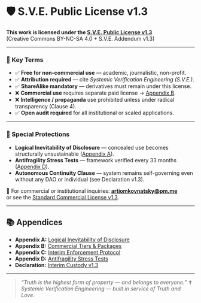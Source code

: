 # 🛡️ S.V.E. Public License v1.3

**This work is licensed under the [S.V.E. Public License v1.3](SVE_Public_License_v1.3.md)**  
(Creative Commons BY-NC-SA 4.0 + S.V.E. Addendum v1.3)

---

### 🔑 Key Terms
- ✅ **Free for non-commercial use** — academic, journalistic, non-profit.  
- ✅ **Attribution required** — cite *Systemic Verification Engineering (S.V.E.)*.  
- ✅ **ShareAlike mandatory** — derivatives must remain under this license.  
- ❌ **Commercial use** requires separate paid license → [Appendix B](Appendix_B_Commercial_Tiers.md).  
- ❌ **Intelligence / propaganda** use prohibited unless under radical transparency (Clause 4).  
- ✅ **Open audit required** for all institutional or scaled applications.  

---

### 🧩 Special Protections
- **Logical Inevitability of Disclosure** — concealed use becomes structurally unsustainable ([Appendix A](Appendix_A_Logical_Inevitability.md)).  
- **Antifragility Stress Tests** — framework verified every 33 months ([Appendix D](Appendix_D_Antifragility_Stress_Tests.md)).  
- **Autonomous Continuity Clause** — system remains self-governing even without any DAO or individual (see Declaration v1.3).  

📩 For commercial or institutional inquiries: **artiomkovnatsky@pm.me**  
or see the [Standard Commercial License v1.3](Standard_Commercial_License_Agreement.md).

---

## 📚 Appendices
- **Appendix A:** [Logical Inevitability of Disclosure](Appendix_A_Logical_Inevitability.md)  
- **Appendix B:** [Commercial Tiers & Packages](Appendix_B_Commercial_Tiers.md)  
- **Appendix C:** [Interim Enforcement Protocol](Appendix_C_Interim_Enforcement_Protocol.md)  
- **Appendix D:** [Antifragility Stress Tests](Appendix_D_Antifragility_Stress_Tests.md)  
- **Declaration:** [Interim Custody v1.3](Declaration_of_Interim_Custody.md)

---

> *“Truth is the highest form of property — and belongs to everyone.”* ✝️  
> *Systemic Verification Engineering — built in service of Truth and Love.*
